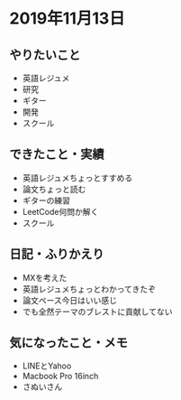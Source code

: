 # 2019年11月13日

## やりたいこと

- 英語レジュメ
- 研究
- ギター
- 開発
- スクール

## できたこと・実績

- 英語レジュメちょっとすすめる
- 論文ちょっと読む
- ギターの練習
- LeetCode何問か解く
- スクール

## 日記・ふりかえり

- MXを考えた
- 英語レジュメちょっとわかってきたぞ
- 論文ペース今日はいい感じ
- でも全然テーマのブレストに貢献してない

## 気になったこと・メモ

- LINEとYahoo
- Macbook Pro 16inch
- さぬいさん
